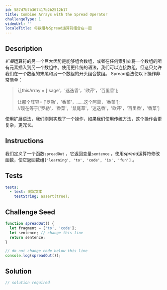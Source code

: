 ```yaml
---
id: 587d7b7b367417b2b2512b17
title: Combine Arrays with the Spread Operator
challengeType: 1
videoUrl: ''
localeTitle: 将数组与Spread运算符组合在一起
---
```


## Description
<section id="description"> <dfn>扩展</dfn>运算符的另一个巨大优势是能够组合数组，或者在任何索引处将一个数组的所有元素插入到另一个数组中。使用更传统的语法，我们可以连接数组，但这只允许我们在一个数组的末尾和另一个数组的开头组合数组。 Spread语法使以下操作非常简单： <blockquote>让thisArray = [&#39;sage&#39;，&#39;迷迭香&#39;，&#39;欧芹&#39;，&#39;百里香&#39;]; <br><br>让那个阵容= [&#39;罗勒&#39;，&#39;香菜&#39;，......这个阿雷，&#39;香菜&#39;]; <br> //现在等于[&#39;罗勒&#39;，&#39;香菜&#39;，&#39;鼠尾草&#39;，&#39;迷迭香&#39;，&#39;欧芹&#39;，&#39;百里香&#39;，&#39;香菜&#39;] </blockquote>使用扩展语法，我们刚刚实现了一个操作，如果我们使用传统方法，这个操作会更复杂，更冗长。 </section>

## Instructions
<section id="instructions">我们定义了一个函数<code>spreadOut</code> ，它返回变量<code>sentence</code> ，使用<dfn>spread</dfn>运算符修改函数，使它返回数组<code>[&#39;learning&#39;, &#39;to&#39;, &#39;code&#39;, &#39;is&#39;, &#39;fun&#39;]</code> 。 </section>

## Tests
<section id='tests'>

```yml
tests:
  - text: 測試文本
    testString: assert(true);

```

</section>

## Challenge Seed
<section id='challengeSeed'>

<div id='js-seed'>

```js
function spreadOut() {
  let fragment = ['to', 'code'];
  let sentence; // change this line
  return sentence;
}

// do not change code below this line
console.log(spreadOut());

```

</div>



</section>

## Solution
<section id='solution'>

```js
// solution required
```
</section>
